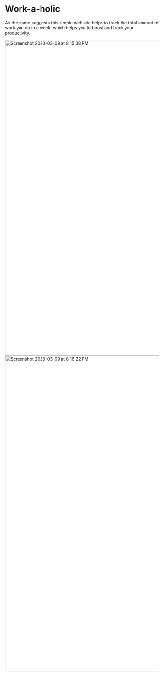 # Work-a-holic
As the name suggests this simple web site helps to track the total amount of work you do in a week, which helps you to boost and track your productivity.

<img width="1031" alt="Screenshot 2023-03-09 at 8 15 38 PM" src="https://user-images.githubusercontent.com/84678878/224060061-c81e1dd3-4bf3-4cb5-af7b-0d20ea4909c9.png">

<img width="1031" alt="Screenshot 2023-03-09 at 8 16 22 PM" src="https://user-images.githubusercontent.com/84678878/224060254-632cf581-6a9e-4263-b3f0-a9df8299dbcd.png">

